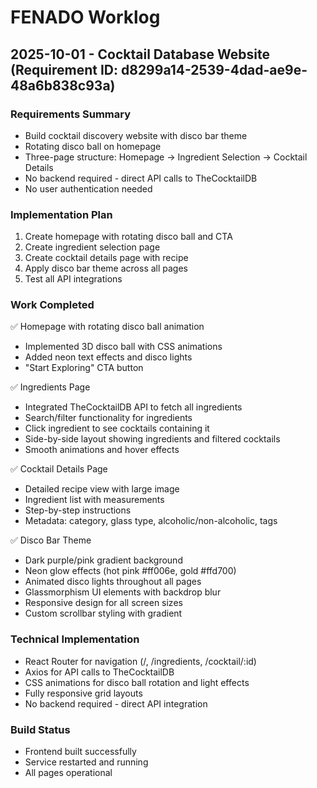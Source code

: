 # FENADO Worklog

## 2025-10-01 - Cocktail Database Website (Requirement ID: d8299a14-2539-4dad-ae9e-48a6b838c93a)

### Requirements Summary
- Build cocktail discovery website with disco bar theme
- Rotating disco ball on homepage
- Three-page structure: Homepage → Ingredient Selection → Cocktail Details
- No backend required - direct API calls to TheCocktailDB
- No user authentication needed

### Implementation Plan
1. Create homepage with rotating disco ball and CTA
2. Create ingredient selection page
3. Create cocktail details page with recipe
4. Apply disco bar theme across all pages
5. Test all API integrations

### Work Completed
✅ Homepage with rotating disco ball animation
- Implemented 3D disco ball with CSS animations
- Added neon text effects and disco lights
- "Start Exploring" CTA button

✅ Ingredients Page
- Integrated TheCocktailDB API to fetch all ingredients
- Search/filter functionality for ingredients
- Click ingredient to see cocktails containing it
- Side-by-side layout showing ingredients and filtered cocktails
- Smooth animations and hover effects

✅ Cocktail Details Page
- Detailed recipe view with large image
- Ingredient list with measurements
- Step-by-step instructions
- Metadata: category, glass type, alcoholic/non-alcoholic, tags

✅ Disco Bar Theme
- Dark purple/pink gradient background
- Neon glow effects (hot pink #ff006e, gold #ffd700)
- Animated disco lights throughout all pages
- Glassmorphism UI elements with backdrop blur
- Responsive design for all screen sizes
- Custom scrollbar styling with gradient

### Technical Implementation
- React Router for navigation (/, /ingredients, /cocktail/:id)
- Axios for API calls to TheCocktailDB
- CSS animations for disco ball rotation and light effects
- Fully responsive grid layouts
- No backend required - direct API integration

### Build Status
- Frontend built successfully
- Service restarted and running
- All pages operational
